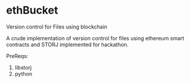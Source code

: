 # ethBucket

Version control for Files using blockchain

A crude implementation of version control for files using ethereum smart contracts and STORJ
implemented for hackathon.

PreReqs:
1. libstorj
2. python

